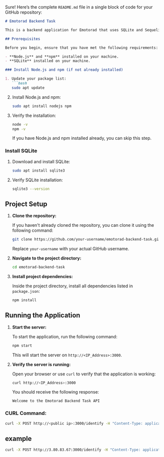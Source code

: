 Sure! Here’s the complete `README.md` file in a single block of code for your GitHub repository:

```markdown
# Emotorad Backend Task

This is a backend application for Emotorad that uses SQLite and Sequelize ORM to manage contacts. The server is built using Express.js and handles endpoints to identify and manage contacts based on email and phone number.

## Prerequisites

Before you begin, ensure that you have met the following requirements:

- **Node.js** and **npm** installed on your machine.
- **SQLite** installed on your machine.

### Install Node.js and npm (if not already installed)

1. Update your package list:
   ```bash
   sudo apt update
   ```

2. Install Node.js and npm:
   ```bash
   sudo apt install nodejs npm
   ```

3. Verify the installation:
   ```bash
   node -v
   npm -v
   ```

   If you have Node.js and npm installed already, you can skip this step.

### Install SQLite

1. Download and install SQLite:
   ```bash
   sudo apt install sqlite3
   ```

2. Verify SQLite installation:
   ```bash
   sqlite3 --version
   ```

## Project Setup

1. **Clone the repository:**

   If you haven't already cloned the repository, you can clone it using the following command:

   ```bash
   git clone https://github.com/your-username/emotorad-backend-task.git
   ```

   Replace `your-username` with your actual GitHub username.

2. **Navigate to the project directory:**

   ```bash
   cd emotorad-backend-task
   ```

3. **Install project dependencies:**

   Inside the project directory, install all dependencies listed in `package.json`:

   ```bash
   npm install
   ```

## Running the Application

1. **Start the server:**

   To start the application, run the following command:

   ```bash
   npm start
   ```

   This will start the server on `http://<IP_Address>:3000`.

2. **Verify the server is running:**

   Open your browser or use `curl` to verify that the application is working:

   ```bash
   curl http://<IP_Address>:3000
   ```

   You should receive the following response:

   ```
   Welcome to the Emotorad Backend Task API
   ```

 ###  CURL Command:
```bash
curl -X POST http://<public ip>:3000/identify -H "Content-Type: application/json" -d '{"email": "demo@example.com", "phoneNumber": "123-456-7890"}'
```

## example
```bash
curl -X POST http://3.80.83.67:3000/identify -H "Content-Type: application/json" -d '{"email": "manjuappu1375@gmail.com", "phoneNumber": "9019631922"}'
```